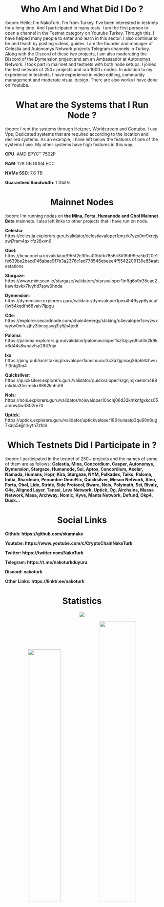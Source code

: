 <h1 align="center">Who Am I and What Did I Do ?</h1>
:boom: Hello; I'm NakoTurk. I'm from Turkey. I've been interested in testnets for a long time. And I participated in many tests.  I am the first person to open a channel in the Testnet category on Youtube Turkey. Through this, I have helped many people to enter and learn in this sector. I also continue to be and teach by posting videos, guides. I am the founder and manager of Celestia and Autonomys Network projects Telegram channels in Turkey. Along with the Discord of these two projects, I am also moderating the Discord of the Dymension project and am an Ambassador at Autonomys Network. I took part in mainnet and testnets with both node setups. I joined the test network of 250+ projects and ran 1000+ nodes. In addition to my experience in testnets. I have experience in video editing, community management and moderate visual design. There are also works I have done on Youtube.

<h1 align="center">What are the Systems that I Run Node ?</h1>
:boom: I rent the systems through Hetzner, Worldstream and Contabo. I use Vps, Dedicated systems that are required according to the location and desired systems. As an example, I have left below the features of one of the systems I use. My other systems have high features in this way.
<p><b> </b>
<p><b>CPU</b>: AMD EPYC™ 7502P
<p><b>RAM</b>: 128 GB DDR4 ECC
<p><b>NVMe SSD</b>: 7.6 TB
<p><b>Guaranteed Bandwidth</b>: 1 Gbit/s

<h1 align="center">Mainnet Nodes</h1>
:boom: I'm running nodes on <b>the Mina, Forta, Humanode and Obol Mainnet Beta</b> mainnets. I also left links to other projects that I have run on node.
⠀
<p><b>Celestia</b>: https://celestia.explorers.guru/validator/celestiavaloper1pnzrk7yzx0nr9xrcjyswj7ram4qxlrfz28xvn6
<p><b>Obol</b>: https://beaconcha.in/validator/955f2e30ca0f5bfb7856c3b19d99ea5b020e1fe639be2bacd146abae9f7b3a2376c1ad778546ebeee4f5542209139e85#attestations
<p><b>Stargaze</b>: https://www.mintscan.io/stargaze/validators/starsvaloper1tnffg6s9x35eac2kaw4zvkx7lvyhd7spw6hnde
<p><b>Dymension</b>: https://dymension.explorers.guru/validator/dymvaloper1pex4h49yyp6ypcaffjw54kqdfh68valv7ljpgu
<p><b>C4e</b>: https://explorer.secardnode.com/chain4energy/staking/c4evaloper1srwzwxwytw0mfuzjhy3ltmsgsvg3ly5jh4jcdt
<p><b>Paloma</b>: https://paloma.explorers.guru/validator/palomavaloper1sz3zjcyq8cd3e2k9kx6d44s8wnavfsy2837nje
<p><b>Ixo</b>: https://ping.pub/ixo/staking/ixovaloper1amsmucvr3c3a2jgasxg36pk9lzhwu7l3ntg3m4
<p><b>Quicksilver</b>: https://quicksilver.explorers.guru/validator/quickvaloper1srgnjmjxaemm488mkdda3fezm5kx9862lmhnf6
<p><b>Nois</b>: https://nois.explorers.guru/validator/noisvaloper10hcnj06d32khtknfgxkcs05amnw4wrl802re70
<p><b>Uptick</b>: https://uptick.explorers.guru/validator/uptickvaloper1864unaatp3qu60n6ug7xalp5ejjnrkyth7zfdn

<h1 align="center">Which Testnets Did I Participate in ?</h1>
:boom: I participated in the testnet of 250+ projects and the names of some of them are as follows; <b>Celestia, Mina, Concordium, Casper, Autonomys, Dymension, Stargaze, Humanode, Sui, Aptos, Concordium, Axelar, Namada, Humans, Hopr, Kira, Stargaze, NYM, Polkadex, Taiko, Paloma, Inıtia, Shardeum, Penumbre OmniFlix, Quicksilver, Meson Network, Aleo, Forta, Obol, Lido, Stride, Side Protocol, Bware, Nois, Polymath, Sei, Rivalz, C4e, Aligned Layer, Tanssi, Lava Network, Uptick, Og, Airchains, Massa Network, Masa, Archway, Nomic, Kyve, Manta Network, Defund, Okp4, Dusk...</b>

<h1 align="center">Social Links</h1>
<p><b>Github<b>: https://github.com/okannako
<p><b>Youtube<b>: https://www.youtube.com/c/CryptoChainNakoTurk
<p><b>Twitter<b>: https://twitter.com/NakoTurk
<p><b>Telegram<b>: https://t.me/nakoturkduyuru
<p><b>Discord<b>: nakoturk
<p><b>Other Links<b>: https://linktr.ee/nakoturk

<h1 align="center">Statistics</h1>
<p align="center"> 
  <img src="https://profile-counter.glitch.me/okannako/count.svg" />
</p>
<p align="center"> 
  <img src="https://github-readme-stats.vercel.app/api?username=okannako&theme=chartreuse-dark&hide_border=true&include_all_commits=true&count_private=false&show_icons=true" width="46%" />
  <img src="https://github-readme-streak-stats.herokuapp.com/?user=okannako&theme=chartreuse-dark&hide_border=true&show_icons=true" width="48.5%" />
</p>
